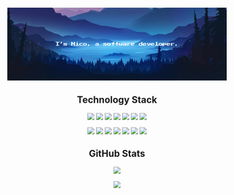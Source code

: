 <p align="center">
<img src="https://raw.githubusercontent.com/nicoPuegher/nicoPuegher/main/images/Header.jpg">
</p>

<h2 align="center">Technology Stack</h2>
<!-- frontend -->
<p align="center">
<!-- html -->
<img src="https://img.shields.io/badge/html5-%23E34F26.svg?style=for-the-badge&logo=html5&logoColor=white"/>
<!-- css -->
<img src="https://img.shields.io/badge/css3-%231572B6.svg?style=for-the-badge&logo=css3&logoColor=white"/>
<!-- sass -->
<img src="https://img.shields.io/badge/SASS-hotpink.svg?style=for-the-badge&logo=SASS&logoColor=white"/>
<!-- javascript -->
<img src="https://img.shields.io/badge/javascript-%23323330.svg?style=for-the-badge&logo=javascript&logoColor=%23F7DF1E"/>
<!-- redux -->
<img src="https://img.shields.io/badge/redux-%23593d88.svg?style=for-the-badge&logo=redux&logoColor=white"/>
<!-- react -->
<img src="https://img.shields.io/badge/react-%2320232a.svg?style=for-the-badge&logo=react&logoColor=%2361DAFB"/>
<!-- github -->
<img src="https://img.shields.io/badge/github-%23121011.svg?style=for-the-badge&logo=github&logoColor=white"/>
</p>

<!-- backend -->
<p align="center">
<!-- npm -->
<img src="https://img.shields.io/badge/NPM-%23CB3837.svg?style=for-the-badge&logo=npm&logoColor=white"/>
<!-- nodejs -->
<img src="https://img.shields.io/badge/node.js-6DA55F?style=for-the-badge&logo=node.js&logoColor=white"/>
<!-- express -->
<img src="https://img.shields.io/badge/express.js-%23404d59.svg?style=for-the-badge&logo=express&logoColor=%2361DAFB"/>
<!-- mongodb -->
<img src="https://img.shields.io/badge/MongoDB-%234ea94b.svg?style=for-the-badge&logo=mongodb&logoColor=white"/>
<!-- jest -->
<img src="https://img.shields.io/badge/-jest-%23C21325?style=for-the-badge&logo=jest&logoColor=white"/>
<!-- git -->
<img src="https://img.shields.io/badge/git-%23F05033.svg?style=for-the-badge&logo=git&logoColor=white"/>
<!-- macos -->
<img src="https://img.shields.io/badge/mac%20os-000000?style=for-the-badge&logo=macos&logoColor=F0F0F0"/>
</p>

<h2 align="center">GitHub Stats</h2>
<p align="center">
<img src="https://github-readme-stats.vercel.app/api?username=nicoPuegher&count_private=true&show_icons=true&theme=tokyonight" />
</p>
<p align="center">
<img src="https://github-readme-stats.vercel.app/api/top-langs/?username=nicoPuegher&count_private=true&layout=compact&theme=tokyonight" />
</p>
